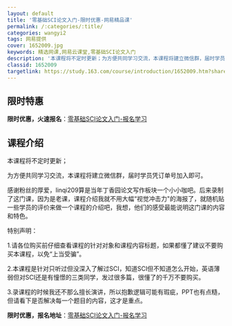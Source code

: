 ```yaml
---
layout: default
title: '零基础SCI论文入门-限时优惠-网易精品课'
permalink: /:categories/:title/
categories: wangyi2
tags: 网易提供
cover: 1652009.jpg
keywords: 精选网课,网易云课堂,零基础SCI论文入门
description: '本课程将不定时更新；为方便共同学习交流，本课程将建立微信群，届时学员凭订单号加入即可。感谢粉丝的厚爱，linqi209算'
classid: 1652009
targetlink: https://study.163.com/course/introduction/1652009.htm?share=1&shareId=1025206652&utm_campaign=share&utm_medium=iphoneShare&utm_source=&utm_u=1025206652
---
```


## 限时特惠

**限时优惠，火速报名**：[零基础SCI论文入门-报名学习](https://study.163.com/course/introduction/1652009.htm?share=1&shareId=1025206652&utm_campaign=share&utm_medium=iphoneShare&utm_source=&utm_u=1025206652)

## 课程介绍

本课程将不定时更新；

为方便共同学习交流，本课程将建立微信群，届时学员凭订单号加入即可。

感谢粉丝的厚爱，linqi209算是当年丁香园论文写作板块一个小小咖吧。后来录制了这门课，因为是老课，课程介绍我就不用大幅“视觉冲击力"的海报了，就随机贴一些学员的评价来做一个课程的介绍吧，我想，他们的感受最能说明这门课的内容和特色。



特别声明：

1.请各位购买前仔细查看课程的针对对象和课程内容标题，如果都懂了建议不要购买本课程，以免“上当受骗”。

2.本课程是针对只听过但没深入了解过SCI，知道SCI但不知道怎么开始，英语薄弱但对SCI还是有憧憬的三类同学，发过很多篇，很懂了的千万不要购买。

3.录课程的时候我还不那么擅长演讲，所以抱歉逻辑可能有瑕疵，PPT也有点糙，但请看下是否解决每一个题目的内容，这才是重点。

**限时优惠，报名地址**：[零基础SCI论文入门-报名学习](https://study.163.com/course/introduction/1652009.htm?share=1&shareId=1025206652&utm_campaign=share&utm_medium=iphoneShare&utm_source=&utm_u=1025206652)

